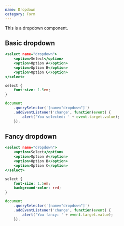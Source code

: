 ```yaml
---
name: Dropdown
category: Form
---
```


This is a dropdown component.

## Basic dropdown

```basic-dropdown.html
<select name="dropdown">
	<option>Select</option>
	<option>Option A</option>
	<option>Option B</option>
	<option>Option C</option>
</select>
```

```basic-dropdown.css
select {
	font-size: 1.5em;
}
```

```basic-dropdown.js
document
	.querySelector('[name="dropdown"]')
	.addEventListener('change', function(event) {
		alert('You selected: ' + event.target.value);
	});
```

## Fancy dropdown

```fancy-dropdown.html
<select name="dropdown">
	<option>Select</option>
	<option>Option A</option>
	<option>Option B</option>
	<option>Option C</option>
</select>
```

```fancy-dropdown.css
select {
	font-size: 1.5em;
	background-color: red;
}
```

```fancy-dropdown.js
document
	.querySelector('[name="dropdown"]')
	.addEventListener('change', function(event) {
		alert('You fancy: ' + event.target.value);
	});
```
